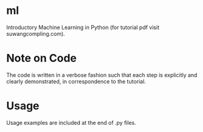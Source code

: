 # ml
Introductory Machine Learning in Python (for tutorial pdf visit suwangcompling.com).

# Note on Code
The code is written in a verbose fashion such that each step is explicitly and clearly demonstrated, in correspondence to the tutorial.

# Usage
Usage examples are included at the end of .py files.




